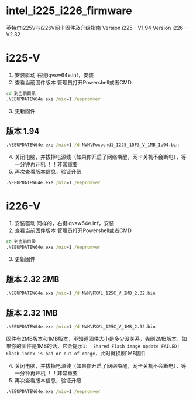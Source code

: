 # intel_i225_i226_firmware
英特尔i225V与i226V网卡固件及升级指南
Version i225 - V1.94
Version i226 - V2.32

# i225-V
1. 安装驱动
右键iqvsw64e.inf，安装
2. 查看当前固件版本
管理员打开Powershell或者CMD
```cmd
cd 到当前目录
.\EEUPDATEW64e.exe /nic=1 /eepromver
```
3. 更新固件
## 版本 1.94
```cmd
.\EEUPDATEW64e.exe /nic=1 /d NVM\Foxpond1_I225_15F3_V_1MB_1p94.bin
```
4. 关闭电脑，并拔掉电源线（如果你开启了网络唤醒，网卡关机不会断电），等一分钟再开机 ！！非常重要
5. 再次查看版本信息，验证升级
```cmd
.\EEUPDATEW64e.exe /nic=1 /eepromver
```

# i226-V
1. 安装驱动
同样的，右键iqvsw64e.inf，安装
2. 查看当前固件版本
管理员打开Powershell或者CMD
```cmd
cd 到当前目录
.\EEUPDATEW64e.exe /nic=1 /eepromver
```
3. 更新固件
## 版本 2.32 2MB
```cmd
.\EEUPDATEW64e.exe /nic=1 /d NVM\FXVL_125C_V_2MB_2.32.bin
```
## 版本 2.32 1MB
```cmd
.\EEUPDATEW64e.exe /nic=1 /d NVM\FXVL_125C_V_1MB_2.32.bin
```
固件有2MB版本和1MB版本，不知道固件大小是多少没关系，先刷2MB版本，如果你的固件是1MB的话，它会提示`1:  Shared Flash image update FAILED! Flash index is bad or out of range`，此时就换刷1MB固件

4. 关闭电脑，并拔掉电源线（如果你开启了网络唤醒，网卡关机不会断电），等一分钟再开机 ！！非常重要
5. 再次查看版本信息，验证升级
```cmd
.\EEUPDATEW64e.exe /nic=1 /eepromver
```
